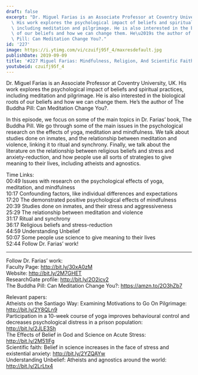 ```yaml
---
draft: false
excerpt: "Dr. Miguel Farias is an Associate Professor at Coventry University, UK.\
  \ His work explores the psychological impact of beliefs and spiritual practices,\
  \ including meditation and pilgrimage. He is also interested in the biological roots\
  \ of our beliefs and how we can change them. He\u2019s the author of The Buddha\
  \ Pill: Can Meditation Change You?."
id: '227'
image: https://i.ytimg.com/vi/czuifj95f_4/maxresdefault.jpg
publishDate: 2019-09-09
title: '#227 Miguel Farias: Mindfulness, Religion, And Scientific Faith'
youtubeid: czuifj95f_4
---
```

<div class="timelinks">

Dr. Miguel Farias is an Associate Professor at Coventry University, UK. His work explores the psychological impact of beliefs and spiritual practices, including meditation and pilgrimage. He is also interested in the biological roots of our beliefs and how we can change them. He’s the author of The Buddha Pill: Can Meditation Change You?.

In this episode, we focus on some of the main topics in Dr. Farias’ book, The Buddha Pill. We go through some of the main issues in the psychological research on the effects of yoga, meditation and mindfulness. We talk about studies done on inmates, and the relationship between meditation and violence, linking it to ritual and synchrony. Finally, we talk about the literature on the relationship between religious beliefs and stress and anxiety-reduction, and how people use all sorts of strategies to give meaning to their lives, including atheists and agnostics.  

Time Links:  
<time>00:49</time> Issues with research on the psychological effects of yoga, meditation, and mindfulness  
<time>10:17</time> Confounding factors, like individual differences and expectations  
<time>17:20</time> The demonstrated positive psychological effects of mindfulness                               
<time>20:39</time> Studies done on inmates, and their stress and aggressiveness  
<time>25:29</time> The relationship between meditation and violence  
<time>31:17</time> Ritual and synchrony  
<time>36:17</time> Religious beliefs and stress-reduction  
<time>44:59</time> Understanding Unbelief  
<time>50:07</time> Some people use science to give meaning to their lives  
<time>52:44</time> Follow Dr. Farias’ work!

---

Follow Dr. Farias’ work:  
Faculty Page: http://bit.ly/30xA0zM  
Website: http://bit.ly/2M7GHET  
ResearchGate profile: http://bit.ly/2O2icv2  
The Buddha Pill: Can Meditation Change You?: https://amzn.to/2O3hZb7

Relevant papers:  
Atheists on the Santiago Way: Examining Motivations to Go On Pilgrimage: http://bit.ly/2Y8QLn9  
Participation in a 10-week course of yoga improves behavioural control and decreases psychological distress in a prison population: http://bit.ly/2JLE3Sh  
The Effects of Belief in God and Science on Acute Stress: http://bit.ly/2M51lFg  
Scientific faith: Belief in science increases in the face of stress and existential anxiety: http://bit.ly/2YZQAYw  
Understanding Unbelief: Atheists and agnostics around the world: http://bit.ly/2LrLtx4
</div>

